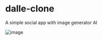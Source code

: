 # dalle-clone
A simple social app with image generator AI

![image](https://github.com/fasilofficial/dalle-clone/assets/83868023/3bc3ac63-9025-4c60-903f-6ccfab7b0980)
